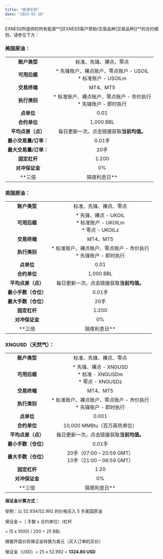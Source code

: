 ```yaml
---
title: "能源交易"
date: "2023-01-10"
---
```


EXNESS所提供的所有能源**[[EXNESS客户帮助/交易品种|交易品种]]**的合约细则，请参见下方：

### **美国原油：** ###

| ||
|:----:|:----:|
|**账户类型** | 标准、先锋、裸点、零点|
| **可用后缀**|* 先锋账户、裸点账户、零点账户 - USOIL<br/>* 标准账户 - USOILm|
|**交易终端** | MT4、MT5|
|**执行类别** | * 标准账户、裸点账户、零点账户 - 市价执行<br/>* 先锋账户 - 即时执行|
| **点单位** |0.01|
|**合约单位** |1,000 BBL |
| **平均点差（点）** |每日更新一次。点击链接获取**当前均值。**|
|**最小交易量/订单：**|0.01手 |
|**最大交易量/订单：**| 20手|
|**固定杠杆** |1:200 |
|**对冲保证金**| 0% |
| **三倍| 隔夜利息日** | 星期五|

### **英国原油：** ###

|||
|:----:|:----:|
|**账户类型**|标准、先锋、裸点、零点 |
|**可用后缀**| * 先锋、裸点 - UKOIL<br/>* 标准账户 - UKOILm<br/>* 零点 - UKOILz|
|**交易终端**| MT4、MT5|
|**执行类别**| * 标准账户、裸点账户、零点账户 - 市价执行<br/>* 先锋账户 - 即时执行|
|**点单位** |0.01|
|**合约单位**|1,000 BBL |
|**平均点差（点）** |每日更新一次。点击链接获取**当前均值。**|
|**最小手数（仓位）**|0.01手 |
|**最大手数（仓位）**| 20手|
|**固定杠杆**|1:200 |
| **对冲保证金**| 0% |
|**三倍| 隔夜利息日** | 星期五|

### **XNGUSD（天然气）**： ###

|| |
|:----:|:----:|
|**账户类型**|标准、先锋、裸点、零点|
|**可用后缀**|* 先锋、裸点 - XNGUSD<br/>* 标准 - XNGUSDm<br/>* 零点 - XNGUSDz |
|**交易终端**|MT4、MT5|
|**执行类别**| * 标准账户、裸点账户、零点账户 - 市价执行<br/>* 先锋账户 - 即时执行 |
|**点单位** | 0.001 |
|**合约单位**| 10,000 MMBtu（百万英热单位）|
|**平均点差（点）** |每日更新一次。点击链接获取**当前均值。**|
|**最小手数（仓位）**| 0.01手 |
|**最大手数（仓位）**|20手（07:00 – 20:59 GMT）<br/> 10手（21:00 – 06:59 GMT） |
|**固定杠杆**|1:20 |
| **对冲保证金**| 0%|
|**三倍| 隔夜利息日** |星期五|

**保证金计算方式：**

举例：以 52.934/52.992 的价格买入 5 手美国原油

保证金 =（ 手数 x 合约单位）/杠杆

 = (5 x 1000) / 200 = 25 BBL

根据开盘价将保证金转换为美元（买入订单的买价）

保证金（USD）= 25 x 52.992 = **1324.80 USD**